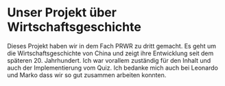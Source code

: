 # Unser Projekt über Wirtschaftsgeschichte

Dieses Projekt haben wir in dem Fach PRWR zu dritt gemacht. Es geht um die Wirtschaftsgeschichte von China und zeigt ihre Entwicklung seit dem späteren 20. Jahrhundert. 
Ich war vorallem zuständig für den Inhalt und auch der Implementierung vom Quiz. Ich bedanke mich auch bei Leonardo und Marko dass wir so gut zusammen arbeiten konnten. 
